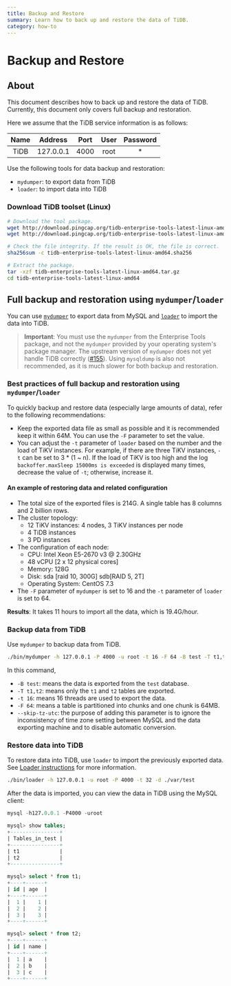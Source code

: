 ```yaml
---
title: Backup and Restore
summary: Learn how to back up and restore the data of TiDB.
category: how-to
---
```


# Backup and Restore

## About

This document describes how to back up and restore the data of TiDB. Currently, this document only covers full backup and restoration.

Here we assume that the TiDB service information is as follows:

|Name|Address|Port|User|Password|
|:----:|:-------:|:----:|:----:|:------:|
|TiDB|127.0.0.1|4000|root|*|

Use the following tools for data backup and restoration:

- `mydumper`: to export data from TiDB
- `loader`: to import data into TiDB

### Download TiDB toolset (Linux)

```bash
# Download the tool package.
wget http://download.pingcap.org/tidb-enterprise-tools-latest-linux-amd64.tar.gz
wget http://download.pingcap.org/tidb-enterprise-tools-latest-linux-amd64.sha256

# Check the file integrity. If the result is OK, the file is correct.
sha256sum -c tidb-enterprise-tools-latest-linux-amd64.sha256

# Extract the package.
tar -xzf tidb-enterprise-tools-latest-linux-amd64.tar.gz
cd tidb-enterprise-tools-latest-linux-amd64
```

## Full backup and restoration using `mydumper`/`loader`

You can use [`mydumper`](/reference/tools/mydumper.md) to export data from MySQL and [`loader`](/reference/tools/loader.md) to import the data into TiDB.

> **Important**: You must use the `mydumper` from the Enterprise Tools package, and not the `mydumper` provided by your operating system's package manager. The upstream version of `mydumper` does not yet handle TiDB correctly ([#155](https://github.com/maxbube/mydumper/pull/155)). Using `mysqldump` is also not recommended, as it is much slower for both backup and restoration.

### Best practices of full backup and restoration using `mydumper`/`loader`

To quickly backup and restore data (especially large amounts of data), refer to the following recommendations:

- Keep the exported data file as small as possible and it is recommended keep it within 64M. You can use the `-F` parameter to set the value.
- You can adjust the `-t` parameter of `loader` based on the number and the load of TiKV instances. For example, if there are three TiKV instances, `-t` can be set to 3 * (1 ~ n). If the load of TiKV is too high and the log `backoffer.maxSleep 15000ms is exceeded` is displayed many times, decrease the value of `-t`; otherwise, increase it.

#### An example of restoring data and related configuration

- The total size of the exported files is 214G. A single table has 8 columns and 2 billion rows.
- The cluster topology:
    - 12 TiKV instances: 4 nodes, 3 TiKV instances per node
    - 4 TiDB instances
    - 3 PD instances
- The configuration of each node:
    - CPU: Intel Xeon E5-2670 v3 @ 2.30GHz
    - 48 vCPU [2 x 12 physical cores]
    - Memory: 128G
    - Disk: sda [raid 10, 300G] sdb[RAID 5, 2T]
    - Operating System: CentOS 7.3
- The `-F` parameter of `mydumper` is set to 16 and the `-t` parameter of `loader` is set to 64.

**Results**: It takes 11 hours to import all the data, which is 19.4G/hour.

### Backup data from TiDB

Use `mydumper` to backup data from TiDB.

```bash
./bin/mydumper -h 127.0.0.1 -P 4000 -u root -t 16 -F 64 -B test -T t1,t2 --skip-tz-utc -o ./var/test
```

In this command,

- `-B test`: means the data is exported from the `test` database.
- `-T t1,t2`: means only the `t1` and `t2` tables are exported.
- `-t 16`: means 16 threads are used to export the data.
- `-F 64`: means a table is partitioned into chunks and one chunk is 64MB.
- `--skip-tz-utc`: the purpose of adding this parameter is to ignore the inconsistency of time zone setting between MySQL and the data exporting machine and to disable automatic conversion.

### Restore data into TiDB

To restore data into TiDB, use `loader` to import the previously exported data. See [Loader instructions](/reference/tools/loader.md) for more information.

```bash
./bin/loader -h 127.0.0.1 -u root -P 4000 -t 32 -d ./var/test
```

After the data is imported, you can view the data in TiDB using the MySQL client:

```sql
mysql -h127.0.0.1 -P4000 -uroot

mysql> show tables;
+----------------+
| Tables_in_test |
+----------------+
| t1             |
| t2             |
+----------------+

mysql> select * from t1;
+----+------+
| id | age  |
+----+------+
|  1 |    1 |
|  2 |    2 |
|  3 |    3 |
+----+------+

mysql> select * from t2;
+----+------+
| id | name |
+----+------+
|  1 | a    |
|  2 | b    |
|  3 | c    |
+----+------+
```

